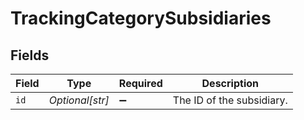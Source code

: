 # TrackingCategorySubsidiaries


## Fields

| Field                     | Type                      | Required                  | Description               |
| ------------------------- | ------------------------- | ------------------------- | ------------------------- |
| `id`                      | *Optional[str]*           | :heavy_minus_sign:        | The ID of the subsidiary. |